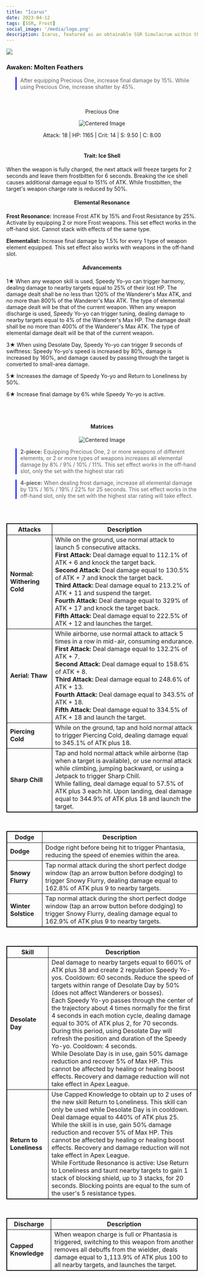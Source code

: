 ```yaml
---
title: "Icarus"
date: 2023-04-12
tags: [SSR, Frost]
social_image: '/media/logo.png'
description: Icarus, featured as an obtainable SSR Simulacrum within the simulacrum system, associated with the weapon Precious One.
---
```


![](https://i.postimg.cc/nc3TW9zx/Simulacrum-Icarus-Awaken.webp)

### Awaken: Molten Feathers
> After equipping Precious One, increase final damage by 15%. While using Precious One, increase shatter by 45%.
</br>
</br>

<center>Precious One</center>



<p align="center">
    <img src="https://i.postimg.cc/43Lc1pN7/Icon-Weapon-Precious-One.webp" alt="Centered Image">
</p>

<center>
Attack: 18 | HP: 1165 | Crit: 14 | S: 9.50 | C: 8.00
</center>


</br>

<h4 style="text-align: center;"> Trait: Ice Shell </h4>


When the weapon is fully charged, the next attack will freeze targets for 2 seconds and leave them frostbitten for 6 seconds. Breaking the ice shell causes additional damage equal to 151% of ATK. While frostbitten, the target's weapon charge rate is reduced by 50%.

<h4 style="text-align: center;"> Elemental Resonance </h4> 

**Frost Resonance:** Increase Frost ATK by 15% and Frost Resistance by 25%. Activate by equipping 2 or more Frost weapons. This set effect works in the off-hand slot. Cannot stack with effects of the same type.

**Elementalist:** Increase final damage by 1.5% for every 1 type of weapon element equipped. This set effect also works with weapons in the off-hand slot.

<h4 style="text-align: center;"> Advancements </h4>

1★ When any weapon skill is used, Speedy Yo-yo can trigger harmony, dealing damage to nearby targets equal to 25% of their lost HP. The damage dealt shall be no less than 120% of the Wanderer's Max ATK, and no more than 800% of the Wanderer's Max ATK. The type of elemental damage dealt will be that of the current weapon. When any weapon discharge is used, Speedy Yo-yo can trigger tuning, dealing damage to nearby targets equal to 4% of the Wanderer's Max HP. The damage dealt shall be no more than 400% of the Wanderer's Max ATK. The type of elemental damage dealt will be that of the current weapon.


3★ When using Desolate Day, Speedy Yo-yo can trigger 9 seconds of swiftness: Speedy Yo-yo's speed is increased by 80%, damage is increased by 160%, and damage caused by passing through the target is converted to small-area damage.


5★ Increases the damage of Speedy Yo-yo and Return to Loneliness by 50%.

6★ Increase final damage by 6% while Speedy Yo-yo is active.

</br>
</br>

<h4 style="text-align: center;"> Matrices </h4>

<p align="center">
    <img src="https://telegra.ph/file/5e674f3c026a413a49344.png" alt="Centered Image">
</p>

> **2-piece:** Equipping Precious One, 2 or more weapons of different elements, or 2 or more types of weapons increases all elemental damage by 8% / 9% / 10% / 11%. This set effect works in the off-hand slot, only the set with the highest star rati

> **4-piece:** When dealing frost damage, increase all elemental damage by 13% / 16% / 19% / 22% for 25 seconds. This set effect works in the off-hand slot, only the set with the highest star rating will take effect.


</br>
</br>

<style>
table {
    border-collapse: collapse;
}
table, th, td {
   border: 1.5px solid black;
}
blockquote {
    border-left: solid blue;
    padding-left: 10px;
}
</style>


| Attacks | Description |
| --- | --- |
| **Normal: Withering Cold** | While on the ground, use normal attack to launch 5 consecutive attacks. </br> **First Attack:** Deal damage equal to 112.1% of ATK + 6 and knock the target back. </br> **Second Attack:** Deal damage equal to 130.5% of ATK + 7 and knock the target back. </br> **Third Attack:** Deal damage equal to 213.2% of ATK + 11 and suspend the target. </br> **Fourth Attack:** Deal damage equal to 329% of ATK + 17 and knock the target back. </br> **Fifth Attack:** Deal damage equal to 222.5% of ATK + 12 and launches the target.
| **Aerial: Thaw** | While airborne, use normal attack to attack 5 times in a row in mid-air, consuming endurance. </br> **First Attack:** Deal damage equal to 132.2% of ATK + 7. </br> **Second Attack:** Deal damage equal to 158.6% of ATK + 8. </br> **Third Attack:** Deal damage equal to 248.6% of ATK + 13. </br> **Fourth Attack:** Deal damage equal to 343.5% of ATK + 18. </br> **Fifth Attack:** Deal damage equal to 334.5% of ATK + 18 and launch the target.
| **Piercing Cold** | While on the ground, tap and hold normal attack to trigger Piercing Cold, dealing damage equal to 345.1% of ATK plus 18.
| **Sharp Chill** | Tap and hold normal attack while airborne (tap when a target is available), or use normal attack while climbing, jumping backward, or using a Jetpack to trigger Sharp Chill.<br>While falling, deal damage equal to 57.5% of ATK plus 3 each hit. Upon landing, deal damage equal to 344.9% of ATK plus 18 and launch the target.


</br>

| Dodge | Description |
| --- | --- |
| **Dodge** | Dodge right before being hit to trigger Phantasia, reducing the speed of enemies within the area.
| **Snowy Flurry** | Tap normal attack during the short perfect dodge window (tap an arrow button before dodging) to trigger Snowy Flurry, dealing damage equal to 162.8% of ATK plus 9 to nearby targets.
| **Winter Solstice** | Tap normal attack during the short perfect dodge window (tap an arrow button before dodging) to trigger Snowy Flurry, dealing damage equal to 162.9% of ATK plus 9 to nearby targets.

</br>




| Skill | Description |
| --- | --- |
| **Desolate Day** | Deal damage to nearby targets equal to 660% of ATK plus 38 and create 2 regulation Speedy Yo-yos. Cooldown: 60 seconds. Reduce the speed of targets within range of Desolate Day by 50% (does not affect Wanderers or bosses).<br>Each Speedy Yo-yo passes through the center of the trajectory about 4 times normally for the first 4 seconds in each motion cycle, dealing damage equal to 30% of ATK plus 2, for 70 seconds. During this period, using Desolate Day will refresh the position and duration of the Speedy Yo-yo. Cooldown: 4 seconds.<br>While Desolate Day is in use, gain 50% damage reduction and recover 5% of Max HP. This cannot be affected by healing or healing boost effects. Recovery and damage reduction will not take effect in Apex League.
| **Return to Loneliness** | Use Capped Knowledge to obtain up to 2 uses of the new skill Return to Loneliness. This skill can only be used while Desolate Day is in cooldown. Deal damage equal to 440% of ATK plus 25. While the skill is in use, gain 50% damage reduction and recover 5% of Max HP. This cannot be affected by healing or healing boost effects. Recovery and damage reduction will not take effect in Apex League.<br>While Fortitude Resonance is active: Use Return to Loneliness and taunt nearby targets to gain 1 stack of blocking shield, up to 3 stacks, for 20 seconds. Blocking points are equal to the sum of the user's 5 resistance types.

</br>



|Discharge| Description |
| --- | --- |
| **Capped Knowledge** | When weapon charge is full or Phantasia is triggered, switching to this weapon from another removes all debuffs from the wielder, deals damage equal to 1,113.9% of ATK plus 100 to all nearby targets, and launches the target.

